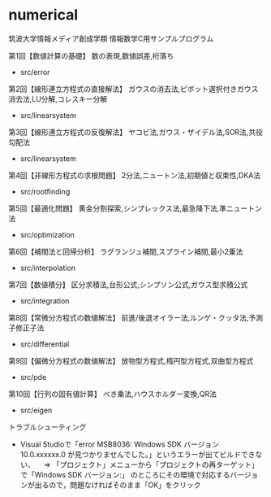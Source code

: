 # numerical
筑波大学情報メディア創成学類 情報数学C用サンプルプログラム

第1回【数値計算の基礎】 数の表現,数値誤差,桁落ち
  - src/error 

第2回【線形連立方程式の直接解法】 ガウスの消去法,ピボット選択付きガウス消去法,LU分解,コレスキー分解
  - src/linearsystem
  
第3回【線形連立方程式の反復解法】 ヤコビ法,ガウス・ザイデル法,SOR法,共役勾配法
  - src/linearsystem

第4回【非線形方程式の求根問題】 2分法,ニュートン法,初期値と収束性,DKA法
  - src/rootfinding

第5回【最適化問題】 黄金分割探索,シンプレックス法,最急降下法,準ニュートン法
  - src/optimization

第6回【補間法と回帰分析】 ラグランジュ補間,スプライン補間,最小2乗法
  - src/interpolation

第7回【数値積分】 区分求積法,台形公式,シンプソン公式,ガウス型求積公式
  - src/integration

第8回【常微分方程式の数値解法】 前進/後退オイラー法,ルンゲ・クッタ法,予測子修正子法
  - src/differential

第9回【偏微分方程式の数値解法】 放物型方程式,楕円型方程式,双曲型方程式
  - src/pde

第10回【行列の固有値計算】 べき乗法,ハウスホルダー変換,QR法
  - src/eigen


トラブルシューティング
 - Visual Studioで「error MSB8036: Windows SDK バージョン 10.0.xxxxxx.0 が見つかりませんでした。」というエラーが出てビルドできない．
　⇒ 「プロジェクト」メニューから「プロジェクトの再ターゲット」で「Windows SDK バージョン:」 のところにその環境で対応するバージョンが出るので，問題なければそのまま「OK」をクリック

